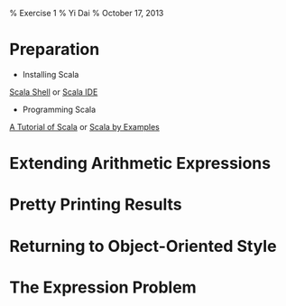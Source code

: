 % Exercise 1
% Yi Dai
% October 17, 2013

# Preparation

- Installing Scala

[Scala Shell](http://www.scala-lang.org/download/) or [Scala
IDE](http://scala-ide.org/)

- Programming Scala

[A Tutorial of Scala](http://docs.scala-lang.org/tutorials/) or [Scala by
Examples](http://www.scala-lang.org/docu/files/ScalaByExample.pdf)

# Extending Arithmetic Expressions

# Pretty Printing Results

# Returning to Object-Oriented Style

# The Expression Problem

